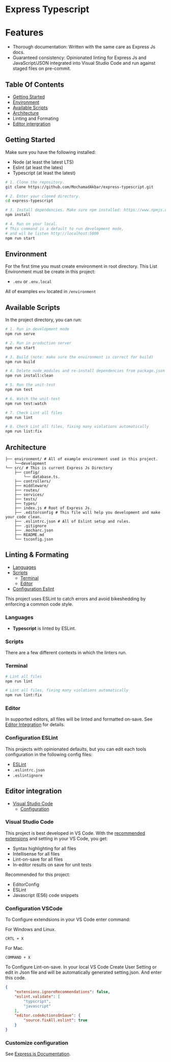 # Express Typescript

# Features
- Thorough documentation: Written with the same care as Express Js docs.
- Guaranteed consistency: Opinionated linting for Express Js and JavaScript/JSON integrated into Visual Studio Code and run against staged files on pre-commit.

## Table Of Contents
- [Getting Started](#getting-started)
- [Environment](#environment)
- [Available Scripts](#available-scripts)
- [Architecture](#architecture)
- Linting and Formating
- [Editor intergration](#editor-integration)

## Getting Started
Make sure you have the following installed:
- Node (at least the latest LTS)
- Eslint (at least the lates)
- Typescript (at least the latest)

```bash
# 1. Clone the repository.
git clone https://github.com/MochamadAkbar/express-typescript.git

# 2. Enter your cloned directory.
cd express-typescript

# 3. Install dependencies. Make sure npm installed: https://www.npmjs.com/get-npm
npm install

# 4. Run on your local.
# This command is a default to run development mode,
# and wil be listen http://localhost:5000
npm run start

```

## Environment
For the first time you must create environment in root directory. This List Environment must be create in this project:
- `.env` or `.env.local`

All of examples `env` located in `/environment`


## Available Scripts
In the project directory, you can run:

```bash
# 1. Run in development mode
npm run serve

# 2. Run in production server
npm run start

# 3. Build (note: make sure the environment is correct for build)
npm run build

# 4. Delete node_modules and re-install dependencies from package.json
npm run install:clean

# 5. Run the unit-test
npm run test

# 6. Watch the unit-test
npm run test:watch

# 7. Check Lint all files
npm run lint

# 8. Check Lint all files, fixing many violations automatically
npm run list:fix
```

## Architecture
```
├── environment/ # All of example environment used in this project.
    └──development
└── src/ # This is current Express Js Directory
    ├── config/
        └── database.ts.
    ├── controllers/
    ├── middleware/
    ├── routes/
    ├── services/
    ├── tests/
    ├── types/
    ├── index.js # Root of Express Js.
    ├── .editorconfig # This file will help you development and make your code clean.
    ├── .eslintrc.json # All of Eslint setup and rules.
    ├── .gitignore
    ├── .mocharc.json
    ├── README.md
    └── tsconfig.json
```

## Linting & Formating
- [Languages](#languages)
- [Scripts](#scripts)
    - [Terminal](#terminal)
    - [Editor](#editor)
- [Configuration Eslint](#configuration-eslint)

This project uses ESLint to catch errors and avoid bikeshedding by enforcing a common code style.

### Languages
- **Typescript** is linted by ESLint.

### Scripts
There are a few different contexts in which the linters run.

### Terminal
```bash
# Lint all files
npm run lint

# Lint all files, fixing many violations automatically
npm run lint:fix
```

### Editor
In supported editors, all files will be linted and formatted on-save. See [Editor Integration](#editor-integration) for details.

### Configuration ESLint
This projects with opinionated defaults, but you can edit each tools configuration in the following config files:

- [ESLint](https://eslint.org/docs/user-guide/configuring/)
- `.eslintrc.json`
- `.eslintignore`

## Editor integration
- [Visual Studio Code](#visual-studio-code)
    - [Configuration](#configuration-vscode)

### Visual Studio Code
This project is best developed in VS Code. With the [recommended extensions](https://code.visualstudio.com/docs/editor/extension-gallery#_workspace-recommended-extensions) and setting in your VS Code, you get:

- Syntax highlighting for all files
- Intellisense for all files
- Lint-on-save for all files
- In-editor results on save for unit tests

Recommended for this project:
- EditorConfig
- ESLint
- Javascript (ES6) code snippets

### Configuration VSCode
To Configure extendsions in your VS Code enter command:

For Windows and Linux.
```
CRTL + X
```

For Mac.
```
COMMAND + X
```

To Configure Lint-on-save.
In your local VS Code Create User Setting or edit in Json file and will be automatically generated setting.json. And enter this code.

```json
{
    "extensions.ignoreRecommendations": false,
    "eslint.validate": [
        "typscript",
        "javascript"
    ],
    "editor.codeActionsOnSave": {
        "source.fixAll.eslint": true
    }
}
```

### Customize configuration
See [Express.js Documentation](https://expressjs.com/en/4x/api.html).